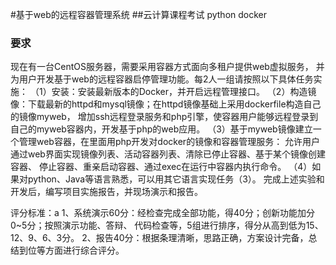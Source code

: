 #基于web的远程容器管理系统 
##云计算课程考试 python docker
### 要求
现在有一台CentOS服务器，需要采用容器方式面向多租户提供web虚拟服务，
并为用户开发基于web的远程容器启停管理功能。每2人一组请按照以下具体任务实施：
（1）安装：安装最新版本的Docker，并开启远程管理接口。
（2）构造镜像：下载最新的httpd和mysql镜像；在httpd镜像基础上采用dockerfile构造自己的镜像myweb，
增加ssh远程登录服务和php引擎，使容器用户能够远程登录到自己的myweb容器内，开发基于php的web应用。
（3）基于myweb镜像建立一个管理web容器，在里面用php开发对docker的镜像和容器管理服务：
允许用户通过web界面实现镜像列表、活动容器列表、清除已停止容器、基于某个镜像创建容器、
停止容器、重亲启动容器、通过exec在运行中容器内执行命令。
（4）如果对python、Java等语言熟悉，可以用其它语言实现任务（3）。
完成上述实验和开发后，编写项目实施报告，并现场演示和报告。

评分标准：a
1、系统演示60分：经检查完成全部功能，得40分；创新功能加分0~5分；按照演示功能、答辩、
代码检查等，5组进行排序，得分从高到低为15、12、9、6、3分。
2、报告40分：根据条理清晰，思路正确，方案设计完备，总结到位等方面进行综合评分。
